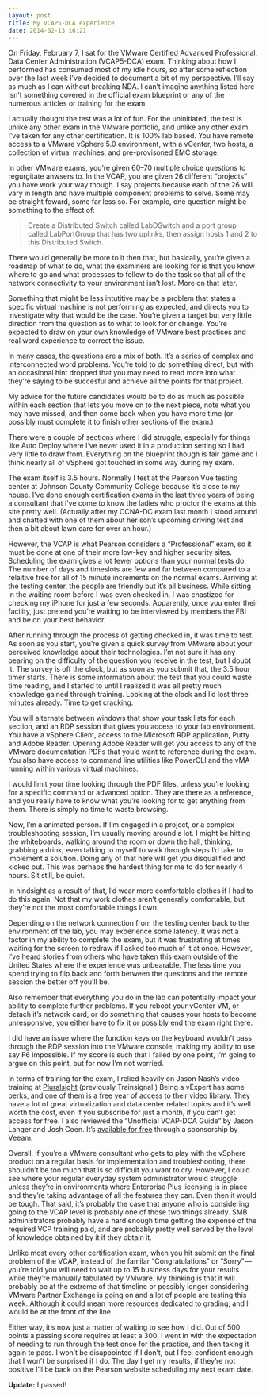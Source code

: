 ```yaml
---
layout: post
title: My VCAP5-DCA experience
date: 2014-02-13 16:21
---
```



On Friday, February 7, I sat for the VMware Certified Advanced Professional, Data Center Administration (VCAP5-DCA) exam. Thinking about how I performed has consumed most of my idle hours, so after some reflection over the last week I’ve decided to document a bit of my perspective. I’ll say as much as I can without breaking NDA. I can’t imagine anything listed here isn’t something covered in the official exam blueprint or any of the numerous articles or training for the exam.

I actually thought the test was a lot of fun. For the uninitiated, the test is unlike any other exam in the VMware portfolio, and unlike any other exam I’ve taken for any other certification. It is 100% lab based. You have remote access to a VMware vSphere 5.0 environment, with a vCenter, two hosts, a collection of virtual machines, and pre-provisoned EMC storage.

In other VMware exams, you’re given 60–70 multiple choice questions to regurgitate anwsers to. In the VCAP, you are given 26 different “projects” you have work your way though. I say projects because each of the 26 will vary in length and have multiple component problems to solve. Some may be straight foward, some far less so. For example, one question might be something to the effect of:

> Create a Distributed Switch called LabDSwitch and a port group called LabPortGroup that has two uplinks, then assign hosts 1 and 2 to this Distributed Switch.

There would generally be more to it then that, but basically, you’re given a roadmap of what to do, what the examiners are looking for is that you know where to go and what processes to follow to do the task so that all of the network connectivity to your environment isn’t lost. More on that later.

Something that might be less intutitive may be a problem that states a specific virtual machine is not performing as expected, and directs you to investigate why that would be the case. You’re given a target but very little direction from the question as to what to look for or change. You’re expected to draw on your own knowledge of VMware best practices and real word experience to correct the issue.

In many cases, the questions are a mix of both. It’s a series of complex and interconnected word problems. You’re told to do something direct, but with an occasional hint dropped that you may need to read more into what they’re saying to be succesful and achieve all the points for that project.

My advice for the future candidates would be to do as much as possible within each section that lets you move on to the next piece, note what you may have missed, and then come back when you have more time (or possibly must complete it to finish other sections of the exam.)

There were a couple of sections where I did struggle, especially for things like Auto Deploy where I’ve never used it in a production setting so I had very little to draw from. Everything on the blueprint though is fair game and I think nearly all of vSphere got touched in some way during my exam.

The exam itself is 3.5 hours. Normally I test at the Pearson Vue testing center at Johnson County Community College because it’s close to my house. I’ve done enough certification exams in the last three years of being a consultant that I’ve come to know the ladies who proctor the exams at this site pretty well. (Actually after my CCNA-DC exam last month I stood around and chatted with one of them about her son’s upcoming driving test and then a bit about lawn care for over an hour.)

However, the VCAP is what Pearson considers a “Professional” exam, so it must be done at one of their more low-key and higher security sites. Scheduling the exam gives a lot fewer options than your normal tests do. The number of days and timeslots are few and far between compared to a relaitive free for all of 15 minute increments on the normal exams. Arriving at the testing center, the people are friendly but it’s all business. While sitting in the waiting room before I was even checked in, I was chastized for checking my iPhone for just a few seconds. Apparently, once you enter their facility, just pretend you’re waiting to be interviewed by members the FBI and be on your best behavior.

After running through the process of getting checked in, it was time to test. As soon as you start, you’re given a quick survey from VMware about your perceived knowledge about their technologies. I’m not sure it has any bearing on the difficulty of the question you receive in the test, but I doubt it. The survey is off the clock, but as soon as you submit that, the 3.5 hour timer starts. There is some information about the test that you could waste time reading, and I started to until I realized it was all pretty much knowledge gained through training. Looking at the clock and I’d lost three minutes already. Time to get cracking.

You will alternate between windows that show your task lists for each section, and an RDP session that gives you access to your lab environment. You have a vSphere Client, access to the Microsoft RDP application, Putty and Adobe Reader. Opening Adobe Reader will get you access to any of the VMware documentation PDFs that you’d want to reference during the exam. You also have access to command line utilities like PowerCLI and the vMA running within various virtual machines.

I would limit your time looking through the PDF files, unless you’re looking for a specific command or advanced option. They are there as a reference, and you really have to know what you’re looking for to get anything from them. There is simply no time to waste browsing.

Now, I’m a animated person. If I’m engaged in a project, or a complex troubleshooting session, I’m usually moving around a lot. I might be hitting the whiteboards, walking around the room or down the hall, thinking, grabbing a drink, even talking to myself to walk through steps I’d take to implement a solution. Doing any of that here will get you disqualified and kicked out. This was perhaps the hardest thing for me to do for nearly 4 hours. Sit still, be quiet.

In hindsight as a result of that, I’d wear more comfortable clothes if I had to do this again. Not that my work clothes aren’t generally comfortable, but they’re not the most comfortable things I own.

Depending on the network connection from the testing center back to the environment of the lab, you may experience some latency. It was not a factor in my ability to complete the exam, but it was frustrating at times waiting for the screen to redraw if I asked too much of it at once. However, I’ve heard stories from others who have taken this exam outside of the United States where the experience was unbearable. The less time you spend trying to flip back and forth between the questions and the remote session the better off you’ll be.

Also remember that everything you do in the lab can potentially impact your ability to complete further problems. If you reboot your vCenter VM, or detach it’s network card, or do something that causes your hosts to become unresponsive, you either have to fix it or possibly end the exam right there.

I did have an issue where the function keys on the keyboard wouldn’t pass through the RDP session into the VMware console, making my ability to use say F6 impossible. If my score is such that I failed by one point, I’m going to argue on this point, but for now I’m not worried.

In terms of training for the exam, I relied heavily on Jason Nash’s video training at [Pluralsight](http://www.pluralsight.com/training) (previously Trainsignal.) Being a vExpert has some perks, and one of them is a free year of access to their video library. They have a lot of great virtualization and data center related topics and it’s well worth the cost, even if you subscribe for just a month, if you can’t get access for free. I also reviewed the “Unofficial VCAP-DCA Guide” by Jason Langer and Josh Coen. It’s [available for free](http://go.veeam.com/vcp-vcap-study-guide-sponsorship.html) through a sponsorship by Veeam.

Overall, if you’re a VMware consultant who gets to play with the vSphere product on a regular basis for implementation and troubleshooting, there shouldn’t be too much that is so difficult you want to cry. However, I could see where your regular everyday system administrator would struggle unless they’re in environments where Enterprise Plus licensing is in place and they’re taking advantage of all the features they can. Even then it would be tough. That said, it’s probably the case that anyone who is considering going to the VCAP level is probably one of those two things already. SMB administrators probably have a hard enough time getting the expense of the required VCP training paid, and are probably pretty well served by the level of knowledge obtained by it if they obtain it.

Unlike most every other certification exam, when you hit submit on the final problem of the VCAP, instead of the familar “Congratulations” or “Sorry” — you’re told you will need to wait up to 15 business days for your results while they’re manually tabulated by VMware. My thinking is that it will probably be at the extreme of that timeline or possibly longer considering VMware Partner Exchange is going on and a lot of people are testing this week. Although it could mean more resources dedicated to grading, and I would be at the front of the line.

Either way, it’s now just a matter of waiting to see how I did. Out of 500 points a passing score requires at least a 300\. I went in with the expectation of needing to run through the test once for the practice, and then taking it again to pass. I won’t be disappointed if I don’t, but I feel confident enough that I won’t be surprised if I do. The day I get my results, if they’re not positive I’ll be back on the Pearson website scheduling my next exam date.

**Update:** I passed!
